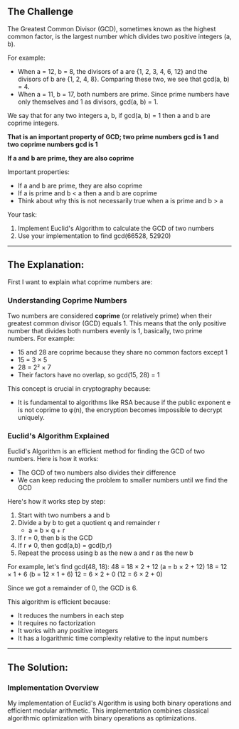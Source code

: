 ## The Challenge

The Greatest Common Divisor (GCD), sometimes known as the highest common factor, is the largest number which divides two positive integers (a, b).

For example:
- When a = 12, b = 8, the divisors of a are {1, 2, 3, 4, 6, 12} and the divisors of b are {1, 2, 4, 8}. Comparing these two, we see that gcd(a, b) = 4.
- When a = 11, b = 17, both numbers are prime. Since prime numbers have only themselves and 1 as divisors, gcd(a, b) = 1.

We say that for any two integers a, b, if gcd(a, b) = 1 then a and b are coprime integers.

**That is an important property of GCD; two prime numbers gcd is 1 and two coprime numbers gcd is 1**

**If a and b are prime, they are also coprime**

Important properties:
- If a and b are prime, they are also coprime
- If a is prime and b < a then a and b are coprime
- Think about why this is not necessarily true when a is prime and b > a

Your task:
1. Implement Euclid's Algorithm to calculate the GCD of two numbers
2. Use your implementation to find gcd(66528, 52920)

---
## The Explanation:


First I want to explain what coprime numbers are:
### Understanding Coprime Numbers

Two numbers are considered **coprime** (or relatively prime) when their greatest common divisor (GCD) equals 1. This means that the only positive number that divides both numbers evenly is 1, basically, two prime numbers. For example:
- 15 and 28 are coprime because they share no common factors except 1
- 15 = 3 × 5
- 28 = 2² × 7
- Their factors have no overlap, so gcd(15, 28) = 1

This concept is crucial in cryptography because:
- It is fundamental to algorithms like RSA  because if the public exponent e is not coprime to φ(n), the encryption becomes impossible to decrypt uniquely.

### Euclid's Algorithm Explained

Euclid's Algorithm is an efficient method for finding the GCD of two numbers. Here is how it works:
- The GCD of two numbers also divides their difference
- We can keep reducing the problem to smaller numbers until we find the GCD

Here's how it works step by step:
1. Start with two numbers a and b
2. Divide a by b to get a quotient q and remainder r
   - a = b × q + r
3. If r = 0, then b is the GCD
4. If r ≠ 0, then gcd(a,b) = gcd(b,r)
5. Repeat the process using b as the new a and r as the new b

For example, let's find gcd(48, 18):
48 = 18 × 2 + 12    (a = b × 2 + 12)
18 = 12 × 1 + 6     (b = 12 × 1 + 6)
12 = 6 × 2 + 0      (12 = 6 × 2 + 0)

Since we got a remainder of 0, the GCD is 6.

This algorithm is efficient because:
- It reduces the numbers in each step
- It requires no factorization
- It works with any positive integers
- It has a logarithmic time complexity relative to the input numbers

---

## The Solution:

### Implementation Overview

My implementation of Euclid's Algorithm is using both binary operations and efficient modular arithmetic. This implementation combines classical algorithmic optimization with binary operations as optimizations.
